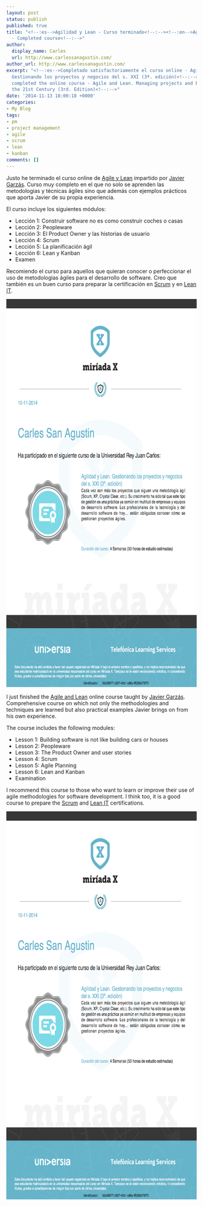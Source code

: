 ```yaml
---
layout: post
status: publish
published: true
title: "<!--:es-->Agilidad y Lean - Curso terminado<!--:--><!--:en-->Agile and Lean
  - Completed course<!--:-->"
author:
  display_name: Carles
  url: http://www.carlessanagustin.com/
author_url: http://www.carlessanagustin.com/
excerpt: "<!--:es-->Completado satisfactoriamente el curso online - Agilidad y Lean.
  Gestionando los proyectos y negocios del s. XXI (3ª. edición)<!--:--><!--:en-->Successfully
  completed the online course - Agile and Lean. Managing projects and business for
  the 21st Century (3rd. Edition)<!--:-->"
date: '2014-11-13 18:00:18 +0000'
categories:
- My Blog
tags:
- pm
- project management
- agile
- scrum
- lean
- kanban
comments: []
---
```

<p><!--:es-->Justo he terminado el curso online de <a href="https://www.miriadax.net/web/agilidad-lean-3edicion/" target="_blank">Agile y Lean</a> impartido por <a href="http://www.javiergarzas.com/" target="_blank">Javier Garz&aacute;s</a>. Curso muy completo en el que no solo se aprenden las metodologias y t&eacute;cnicas &aacute;giles sino que adem&aacute;s con ejemplos pr&aacute;cticos que aporta Javier de su propia experiencia.</p>
<p>El curso incluye los siguientes m&oacute;dulos:</p>
<ul>
<li>Lecci&oacute;n 1: Construir software no es como construir coches o casas</li>
<li>Lecci&oacute;n 2: Peopleware</li>
<li>Lecci&oacute;n 3: El Product Owner y las historias de usuario</li>
<li>Lecci&oacute;n 4: Scrum</li>
<li>Lecci&oacute;n 5: La planificaci&oacute;n &aacute;gil</li>
<li>Lecci&oacute;n 6: Lean y Kanban</li>
<li>Examen</li>
</ul>
<p>Recomiendo el curso para aquellos que quieran conocer o perfeccionar el uso de metodologias &aacute;giles para el desarrollo de software. Creo que tambi&eacute;n es un buen curso para preparar la certificaci&oacute;n en <a href="http://en.wikipedia.org/wiki/Scrum_(software_development)" target="_blank">Scrum</a> y en <a href="http://en.wikipedia.org/wiki/Lean_IT" target="_blank">Lean IT</a>.</p>
<p><a href="/images/posts/2014/11/Lean-y-Agile-titulo.png"><img class="aligncenter size-full wp-image-2303" src="/images/posts/2014/11/Lean-y-Agile-titulo.png" alt="Lean y Agile - t&iacute;tulo" width="723" height="1024" /></a><!--:--><!--:en--></p>
<p>I just finished the <a href="https://www.miriadax.net/web/agilidad-lean-3edicion/" target="_blank">Agile and Lean</a> online course taught by <a href="http://www.javiergarzas.com/" target="_blank">Javier Garz&aacute;s</a>. Comprehensive course on which not only the methodologies and techniques are learned but also practical examples Javier brings on from his own experience.</p>
<p>The course includes the following modules:</p>
<ul>
<li>Lesson 1: Building software is not like building cars or houses</li>
<li>Lesson 2: Peopleware</li>
<li>Lesson 3: The Product Owner and user stories</li>
<li>Lesson 4: Scrum</li>
<li>Lesson 5: Agile Planning</li>
<li>Lesson 6: Lean and Kanban</li>
<li>Examination</li>
</ul>
<p>I recommend this course to those who want to learn or improve their use of agile methodologies for software development. I think too, it is a good course to prepare the <a href="http://en.wikipedia.org/wiki/Scrum_(software_development)" target="_blank">Scrum</a> and <a href="http://en.wikipedia.org/wiki/Lean_IT" target="_blank">Lean IT</a> certifications.</p>
<p><a href="/images/posts/2014/11/Lean-y-Agile-titulo.png"><img class="aligncenter size-full wp-image-2303" src="/images/posts/2014/11/Lean-y-Agile-titulo.png" alt="Lean y Agile - t&iacute;tulo" width="723" height="1024" /></a></p>
<p><!--:--></p>
